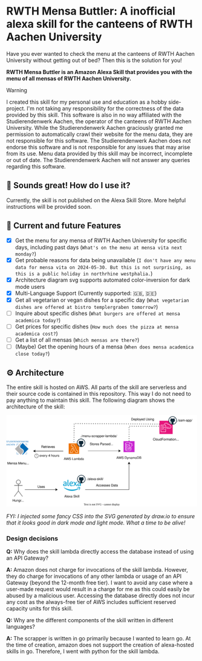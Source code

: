 # RWTH Mensa Buttler: A inofficial alexa skill for the canteens of RWTH Aachen University
Have you ever wanted to check the menu at the canteens of RWTH Aachen University without getting out of bed? 
Then this is the solution for you!

**RWTH Mensa Buttler is an Amazon Alexa Skill that provides you with the menu of all mensas of RWTH Aachen University.**
> [!WARNING]
> I created this skill for my personal use and education as a hobby side-project. I'm not taking any responsibility for the correctness of the data provided by this skill.
> This software is also in no way affiliated with the Studierendenwerk Aachen, the operator of the canteens of RWTH Aachen University.
> While the Studierendenwerk Aachen graciously granted me permission to automatically crawl their website for the menu data,
> they are not responsible for this software.
> The Studierendenwerk Aachen does not endorse this software and is not responsible for any issues that may arise from its use.
> Menu data provided by this skill may be incorrect, incomplete or out of date.
> The Studierendenwerk Aachen will not answer any queries regarding this software.

## :rocket: Sounds great! How do I use it?
Currently, the skill is not published on the Alexa Skill Store. More helpful instructions will be provided soon.

## :dart: Current and future Features
- [X] Get the menu for any mensa of RWTH Aachen University for specific days, including past days (`What's on the menu at mensa vita next monday?`)
- [X] Get probable reasons for data being unavailable (`I don't have any menu data for mensa vita on 2024-05-30. But this is not surprising, as this is a public holiday in northrhine westphalia.`)
- [X] Architecture diagram svg supports automated color-inversion for dark mode users
- [X] Multi-Language Support (Currently supported: :uk:, :de:)
- [X] Get all vegetarian or vegan dishes for a specific day (`What vegetarian dishes are offered at bistro templergraben tomorrow?`)
- [ ] Inquire about specific dishes (`What burgers are offered at mensa academica today?`)
- [ ] Get prices for specific dishes (`How much does the pizza at mensa academica cost?`)
- [ ] Get a list of all mensas (`Which mensas are there?`)
- [ ] (Maybe) Get the opening hours of a mensa (`When does mensa academica close today?`)

## :gear: Architecture
The entire skill is hosted on AWS. All parts of the skill are serverless and their source code is contained in this repository. This way I do not need to pay anything to maintain this skill.
The following diagram shows the architecture of the skill:

![Architecture diagram](docs/architecture/architecture.svg)

*FYI: I injected some fancy CSS into the SVG generated by draw.io to ensure that it looks good in dark mode and light mode. What a time to be alive!*

### Design decisions
**Q:** Why does the skill lambda directly access the database instead of using an API Gateway?

**A:** Amazon does not charge for invocations of the skill lambda. 
However, they do charge for invocations of any other lambda or usage of an API Gateway (beyond the 12-month free tier).
I want to avoid any case where a user-made request would result in a charge for me as this could easily be abused by a malicious user.
Accessing the database directly does not incur any cost as the always-free tier of AWS includes sufficient reserved capacity units for this skill.


**Q:** Why are the different components of the skill written in different languages?

**A:** The scrapper is written in go primarily because I wanted to learn go.
At the time of creation, amazon does not support the creation of alexa-hosted skills in go. Therefore, I went with python for the skill lambda.